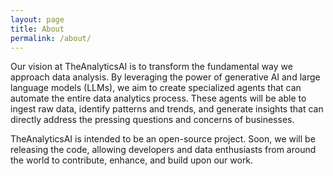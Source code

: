 ```yaml
---
layout: page
title: About
permalink: /about/
---
```


Our vision at TheAnalyticsAI is to transform the fundamental way we approach data analysis. By leveraging the power of generative AI and large language models (LLMs), we aim to create specialized agents that can automate the entire data analytics process. These agents will be able to ingest raw data, identify patterns and trends, and generate insights that can directly address the pressing questions and concerns of businesses.

TheAnalyticsAI is intended to be an open-source project. Soon, we will be releasing the code, allowing developers and data enthusiasts from around the world to contribute, enhance, and build upon our work.
